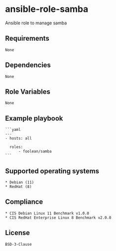 # ansible-role-samba

Ansible role to manage samba


## Requirements

    None


## Dependencies

    None


## Role Variables

    None


## Example playbook

    ```yaml
    ---
    - hosts: all

      roles:
          - foolean/samba
    ```


## Supported operating systems

    * Debian (11)
    * RedHat (8)


## Compliance

    * CIS Debian Linux 11 Benchmark v1.0.0
    * CIS RedHat Enterprise Linux 8 Benchmark v2.0.0


## License

    BSD-3-Clause
